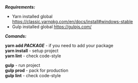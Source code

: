 

**_Requirements:_**

- Yarn installed global https://classic.yarnpkg.com/en/docs/install#windows-stable
- Gulp installed global https://gulpjs.com/


**_Comands:_**

**yarn add _PACKAGE_** - if you need to add your package\
**yarn install** - setup project \
**yarn lint** - check code-style

**gulp** - run project \
**gulp prod** - pack for production \
**gulp lint** - check code-style

